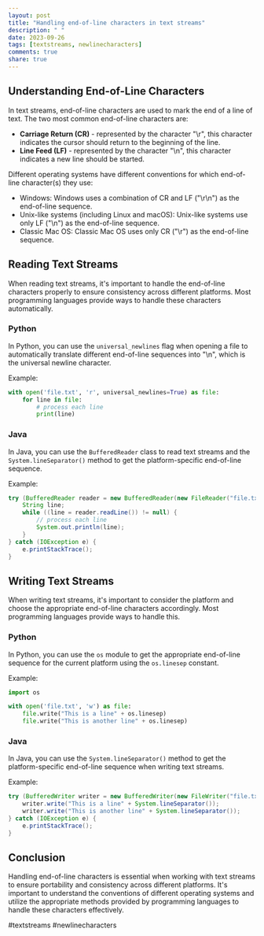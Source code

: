 ```yaml
---
layout: post
title: "Handling end-of-line characters in text streams"
description: " "
date: 2023-09-26
tags: [textstreams, newlinecharacters]
comments: true
share: true
---
```


## Understanding End-of-Line Characters

In text streams, end-of-line characters are used to mark the end of a line of text. The two most common end-of-line characters are:

- **Carriage Return (CR)** - represented by the character "\r", this character indicates the cursor should return to the beginning of the line.
- **Line Feed (LF)** - represented by the character "\n", this character indicates a new line should be started.

Different operating systems have different conventions for which end-of-line character(s) they use:

- Windows: Windows uses a combination of CR and LF ("\r\n") as the end-of-line sequence.
- Unix-like systems (including Linux and macOS): Unix-like systems use only LF ("\n") as the end-of-line sequence.
- Classic Mac OS: Classic Mac OS uses only CR ("\r") as the end-of-line sequence.

## Reading Text Streams

When reading text streams, it's important to handle the end-of-line characters properly to ensure consistency across different platforms. Most programming languages provide ways to handle these characters automatically.

### Python

In Python, you can use the `universal_newlines` flag when opening a file to automatically translate different end-of-line sequences into "\n", which is the universal newline character.

Example:

```python
with open('file.txt', 'r', universal_newlines=True) as file:
    for line in file:
        # process each line
        print(line)
```

### Java

In Java, you can use the `BufferedReader` class to read text streams and the `System.lineSeparator()` method to get the platform-specific end-of-line sequence.

Example:

```java
try (BufferedReader reader = new BufferedReader(new FileReader("file.txt"))) {
    String line;
    while ((line = reader.readLine()) != null) {
        // process each line
        System.out.println(line);
    }
} catch (IOException e) {
    e.printStackTrace();
}
```

## Writing Text Streams

When writing text streams, it's important to consider the platform and choose the appropriate end-of-line characters accordingly. Most programming languages provide ways to handle this.

### Python

In Python, you can use the `os` module to get the appropriate end-of-line sequence for the current platform using the `os.linesep` constant.

Example:

```python
import os

with open('file.txt', 'w') as file:
    file.write("This is a line" + os.linesep)
    file.write("This is another line" + os.linesep)
```

### Java

In Java, you can use the `System.lineSeparator()` method to get the platform-specific end-of-line sequence when writing text streams.

Example:

```java
try (BufferedWriter writer = new BufferedWriter(new FileWriter("file.txt"))) {
    writer.write("This is a line" + System.lineSeparator());
    writer.write("This is another line" + System.lineSeparator());
} catch (IOException e) {
    e.printStackTrace();
}
```

## Conclusion

Handling end-of-line characters is essential when working with text streams to ensure portability and consistency across different platforms. It's important to understand the conventions of different operating systems and utilize the appropriate methods provided by programming languages to handle these characters effectively.

#textstreams #newlinecharacters